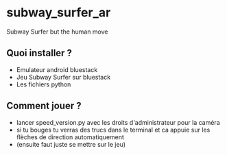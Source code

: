 # subway_surfer_ar
Subway Surfer but the human move

## Quoi installer ?
* Emulateur android bluestack
* Jeu Subway Surfer sur bluestack
* Les fichiers python

## Comment jouer ?
* lancer speed_version.py avec les droits d'administrateur pour la caméra
*  si tu bouges tu verras des trucs dans le terminal et ca appuie sur les flèches de direction automatiquement
* (ensuite faut juste se mettre sur le jeu)